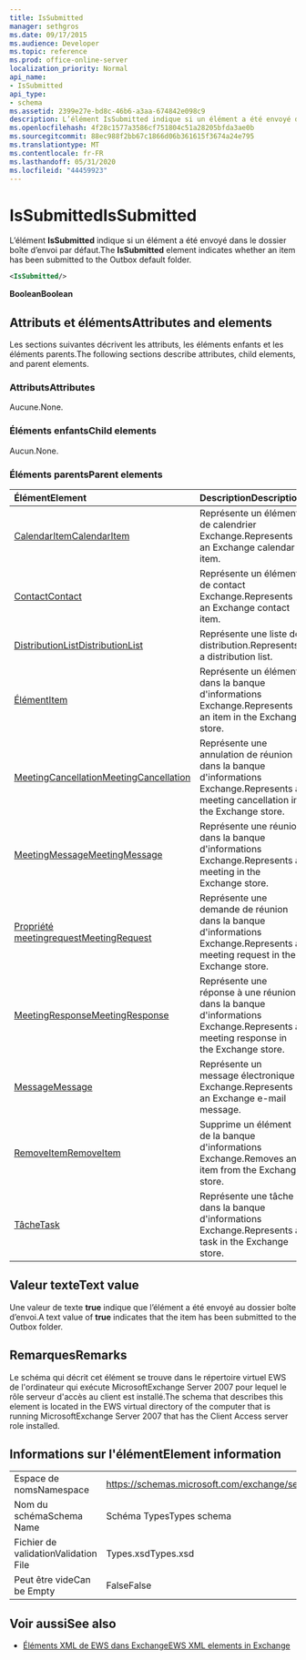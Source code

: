 ```yaml
---
title: IsSubmitted
manager: sethgros
ms.date: 09/17/2015
ms.audience: Developer
ms.topic: reference
ms.prod: office-online-server
localization_priority: Normal
api_name:
- IsSubmitted
api_type:
- schema
ms.assetid: 2399e27e-bd8c-46b6-a3aa-674842e098c9
description: L’élément IsSubmitted indique si un élément a été envoyé dans le dossier boîte d’envoi par défaut.
ms.openlocfilehash: 4f28c1577a3586cf751804c51a28205bfda3ae0b
ms.sourcegitcommit: 88ec988f2bb67c1866d06b361615f3674a24e795
ms.translationtype: MT
ms.contentlocale: fr-FR
ms.lasthandoff: 05/31/2020
ms.locfileid: "44459923"
---
```

# <a name="issubmitted"></a><span data-ttu-id="bbc66-103">IsSubmitted</span><span class="sxs-lookup"><span data-stu-id="bbc66-103">IsSubmitted</span></span>

<span data-ttu-id="bbc66-104">L’élément **IsSubmitted** indique si un élément a été envoyé dans le dossier boîte d’envoi par défaut.</span><span class="sxs-lookup"><span data-stu-id="bbc66-104">The **IsSubmitted** element indicates whether an item has been submitted to the Outbox default folder.</span></span> 
  
```xml
<IsSubmitted/>
```

 <span data-ttu-id="bbc66-105">**Boolean**</span><span class="sxs-lookup"><span data-stu-id="bbc66-105">**Boolean**</span></span>
## <a name="attributes-and-elements"></a><span data-ttu-id="bbc66-106">Attributs et éléments</span><span class="sxs-lookup"><span data-stu-id="bbc66-106">Attributes and elements</span></span>

<span data-ttu-id="bbc66-107">Les sections suivantes décrivent les attributs, les éléments enfants et les éléments parents.</span><span class="sxs-lookup"><span data-stu-id="bbc66-107">The following sections describe attributes, child elements, and parent elements.</span></span>
  
### <a name="attributes"></a><span data-ttu-id="bbc66-108">Attributs</span><span class="sxs-lookup"><span data-stu-id="bbc66-108">Attributes</span></span>

<span data-ttu-id="bbc66-109">Aucune.</span><span class="sxs-lookup"><span data-stu-id="bbc66-109">None.</span></span>
  
### <a name="child-elements"></a><span data-ttu-id="bbc66-110">Éléments enfants</span><span class="sxs-lookup"><span data-stu-id="bbc66-110">Child elements</span></span>

<span data-ttu-id="bbc66-111">Aucun.</span><span class="sxs-lookup"><span data-stu-id="bbc66-111">None.</span></span>
  
### <a name="parent-elements"></a><span data-ttu-id="bbc66-112">Éléments parents</span><span class="sxs-lookup"><span data-stu-id="bbc66-112">Parent elements</span></span>

|<span data-ttu-id="bbc66-113">**Élément**</span><span class="sxs-lookup"><span data-stu-id="bbc66-113">**Element**</span></span>|<span data-ttu-id="bbc66-114">**Description**</span><span class="sxs-lookup"><span data-stu-id="bbc66-114">**Description**</span></span>|
|:-----|:-----|
|[<span data-ttu-id="bbc66-115">CalendarItem</span><span class="sxs-lookup"><span data-stu-id="bbc66-115">CalendarItem</span></span>](calendaritem.md) <br/> |<span data-ttu-id="bbc66-116">Représente un élément de calendrier Exchange.</span><span class="sxs-lookup"><span data-stu-id="bbc66-116">Represents an Exchange calendar item.</span></span>  <br/> |
|[<span data-ttu-id="bbc66-117">Contact</span><span class="sxs-lookup"><span data-stu-id="bbc66-117">Contact</span></span>](contact.md) <br/> |<span data-ttu-id="bbc66-118">Représente un élément de contact Exchange.</span><span class="sxs-lookup"><span data-stu-id="bbc66-118">Represents an Exchange contact item.</span></span>  <br/> |
|[<span data-ttu-id="bbc66-119">DistributionList</span><span class="sxs-lookup"><span data-stu-id="bbc66-119">DistributionList</span></span>](distributionlist.md) <br/> |<span data-ttu-id="bbc66-120">Représente une liste de distribution.</span><span class="sxs-lookup"><span data-stu-id="bbc66-120">Represents a distribution list.</span></span>  <br/> |
|[<span data-ttu-id="bbc66-121">Élément</span><span class="sxs-lookup"><span data-stu-id="bbc66-121">Item</span></span>](item.md) <br/> |<span data-ttu-id="bbc66-122">Représente un élément dans la banque d'informations Exchange.</span><span class="sxs-lookup"><span data-stu-id="bbc66-122">Represents an item in the Exchange store.</span></span>  <br/> |
|[<span data-ttu-id="bbc66-123">MeetingCancellation</span><span class="sxs-lookup"><span data-stu-id="bbc66-123">MeetingCancellation</span></span>](meetingcancellation.md) <br/> |<span data-ttu-id="bbc66-124">Représente une annulation de réunion dans la banque d'informations Exchange.</span><span class="sxs-lookup"><span data-stu-id="bbc66-124">Represents a meeting cancellation in the Exchange store.</span></span>  <br/> |
|[<span data-ttu-id="bbc66-125">MeetingMessage</span><span class="sxs-lookup"><span data-stu-id="bbc66-125">MeetingMessage</span></span>](meetingmessage.md) <br/> |<span data-ttu-id="bbc66-126">Représente une réunion dans la banque d'informations Exchange.</span><span class="sxs-lookup"><span data-stu-id="bbc66-126">Represents a meeting in the Exchange store.</span></span>  <br/> |
|[<span data-ttu-id="bbc66-127">Propriété meetingrequest</span><span class="sxs-lookup"><span data-stu-id="bbc66-127">MeetingRequest</span></span>](meetingrequest.md) <br/> |<span data-ttu-id="bbc66-128">Représente une demande de réunion dans la banque d'informations Exchange.</span><span class="sxs-lookup"><span data-stu-id="bbc66-128">Represents a meeting request in the Exchange store.</span></span>  <br/> |
|[<span data-ttu-id="bbc66-129">MeetingResponse</span><span class="sxs-lookup"><span data-stu-id="bbc66-129">MeetingResponse</span></span>](meetingresponse.md) <br/> |<span data-ttu-id="bbc66-130">Représente une réponse à une réunion dans la banque d'informations Exchange.</span><span class="sxs-lookup"><span data-stu-id="bbc66-130">Represents a meeting response in the Exchange store.</span></span>  <br/> |
|[<span data-ttu-id="bbc66-131">Message</span><span class="sxs-lookup"><span data-stu-id="bbc66-131">Message</span></span>](message-ex15websvcsotherref.md) <br/> |<span data-ttu-id="bbc66-132">Représente un message électronique Exchange.</span><span class="sxs-lookup"><span data-stu-id="bbc66-132">Represents an Exchange e-mail message.</span></span>  <br/> |
|[<span data-ttu-id="bbc66-133">RemoveItem</span><span class="sxs-lookup"><span data-stu-id="bbc66-133">RemoveItem</span></span>](removeitem.md) <br/> |<span data-ttu-id="bbc66-134">Supprime un élément de la banque d'informations Exchange.</span><span class="sxs-lookup"><span data-stu-id="bbc66-134">Removes an item from the Exchange store.</span></span>  <br/> |
|[<span data-ttu-id="bbc66-135">Tâche</span><span class="sxs-lookup"><span data-stu-id="bbc66-135">Task</span></span>](task.md) <br/> |<span data-ttu-id="bbc66-136">Représente une tâche dans la banque d'informations Exchange.</span><span class="sxs-lookup"><span data-stu-id="bbc66-136">Represents a task in the Exchange store.</span></span>  <br/> |
   
## <a name="text-value"></a><span data-ttu-id="bbc66-137">Valeur texte</span><span class="sxs-lookup"><span data-stu-id="bbc66-137">Text value</span></span>

<span data-ttu-id="bbc66-138">Une valeur de texte **true** indique que l’élément a été envoyé au dossier boîte d’envoi.</span><span class="sxs-lookup"><span data-stu-id="bbc66-138">A text value of **true** indicates that the item has been submitted to the Outbox folder.</span></span> 
  
## <a name="remarks"></a><span data-ttu-id="bbc66-139">Remarques</span><span class="sxs-lookup"><span data-stu-id="bbc66-139">Remarks</span></span>

<span data-ttu-id="bbc66-140">Le schéma qui décrit cet élément se trouve dans le répertoire virtuel EWS de l'ordinateur qui exécute MicrosoftExchange Server 2007 pour lequel le rôle serveur d'accès au client est installé.</span><span class="sxs-lookup"><span data-stu-id="bbc66-140">The schema that describes this element is located in the EWS virtual directory of the computer that is running MicrosoftExchange Server 2007 that has the Client Access server role installed.</span></span>
  
## <a name="element-information"></a><span data-ttu-id="bbc66-141">Informations sur l'élément</span><span class="sxs-lookup"><span data-stu-id="bbc66-141">Element information</span></span>

|||
|:-----|:-----|
|<span data-ttu-id="bbc66-142">Espace de noms</span><span class="sxs-lookup"><span data-stu-id="bbc66-142">Namespace</span></span>  <br/> |https://schemas.microsoft.com/exchange/services/2006/types  <br/> |
|<span data-ttu-id="bbc66-143">Nom du schéma</span><span class="sxs-lookup"><span data-stu-id="bbc66-143">Schema Name</span></span>  <br/> |<span data-ttu-id="bbc66-144">Schéma Types</span><span class="sxs-lookup"><span data-stu-id="bbc66-144">Types schema</span></span>  <br/> |
|<span data-ttu-id="bbc66-145">Fichier de validation</span><span class="sxs-lookup"><span data-stu-id="bbc66-145">Validation File</span></span>  <br/> |<span data-ttu-id="bbc66-146">Types.xsd</span><span class="sxs-lookup"><span data-stu-id="bbc66-146">Types.xsd</span></span>  <br/> |
|<span data-ttu-id="bbc66-147">Peut être vide</span><span class="sxs-lookup"><span data-stu-id="bbc66-147">Can be Empty</span></span>  <br/> |<span data-ttu-id="bbc66-148">False</span><span class="sxs-lookup"><span data-stu-id="bbc66-148">False</span></span>  <br/> |
   
## <a name="see-also"></a><span data-ttu-id="bbc66-149">Voir aussi</span><span class="sxs-lookup"><span data-stu-id="bbc66-149">See also</span></span>



- [<span data-ttu-id="bbc66-150">Éléments XML de EWS dans Exchange</span><span class="sxs-lookup"><span data-stu-id="bbc66-150">EWS XML elements in Exchange</span></span>](ews-xml-elements-in-exchange.md)

